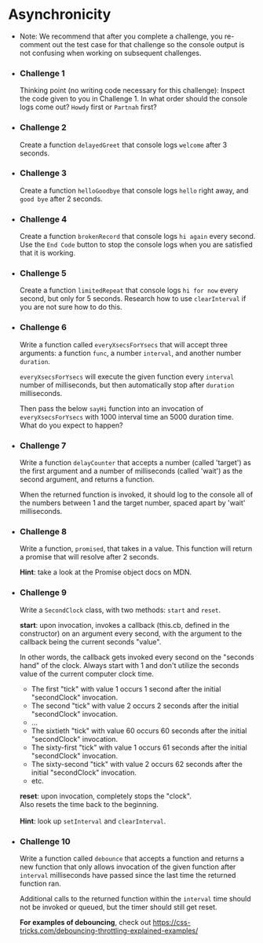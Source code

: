 # Asynchronicity

-   Note: We recommend that after you complete a challenge, you re-comment out the test case for that challenge so the console output is not confusing when working on subsequent challenges.
-   ### Challenge 1

    Thinking point (no writing code necessary for this challenge): Inspect the code given to you in Challenge 1. In what order should the console logs come out? `Howdy` first or `Partnah` first?

-   ### Challenge 2

    Create a function `delayedGreet` that console logs `welcome` after 3 seconds.

-   ### Challenge 3

    Create a function `helloGoodbye` that console logs `hello` right away, and `good bye` after 2 seconds.

-   ### Challenge 4

    Create a function `brokenRecord` that console logs `hi again` every second. Use the `End Code` button to stop the console logs when you are satisfied that it is working.

-   ### Challenge 5

    Create a function `limitedRepeat` that console logs `hi for now` every second, but only for 5 seconds. Research how to use `clearInterval` if you are not sure how to do this.

-   ### Challenge 6

    Write a function called `everyXsecsForYsecs` that will accept three arguments: a function `func`, a number `interval`, and another number `duration`.

    `everyXsecsForYsecs` will execute the given function every `interval` number of milliseconds, but then automatically stop after `duration` milliseconds.

    Then pass the below `sayHi` function into an invocation of `everyXsecsForYsecs` with 1000 interval time an 5000 duration time.  
    What do you expect to happen?

-   ### Challenge 7

    Write a function `delayCounter` that accepts a number (called 'target') as the first argument and a number of milliseconds (called 'wait') as the second argument, and returns a function.

    When the returned function is invoked, it should log to the console all of the numbers between 1 and the target number, spaced apart by 'wait' milliseconds.

-   ### Challenge 8

    Write a function, `promised`, that takes in a value. This function will return a promise that will resolve after 2 seconds.

    **Hint**: take a look at the Promise object docs on MDN.

-   ### Challenge 9

    Write a `SecondClock` class, with two methods: `start` and `reset`. ​

    **start**: upon invocation, invokes a callback (this.cb, defined in the constructor) on an argument every second, with the argument to the callback being the current seconds "value".

    In other words, the callback gets invoked every second on the "seconds hand" of the clock. Always start with 1 and don't utilize the seconds value of the current computer clock time.

    -   The first "tick" with value 1 occurs 1 second after the initial "secondClock" invocation.
    -   The second "tick" with value 2 occurs 2 seconds after the initial "secondClock" invocation.
    -   ...
    -   The sixtieth "tick" with value 60 occurs 60 seconds after the initial "secondClock" invocation.
    -   The sixty-first "tick" with value 1 occurs 61 seconds after the initial "secondClock" invocation.
    -   The sixty-second "tick" with value 2 occurs 62 seconds after the initial "secondClock" invocation.
    -   etc.

    **reset**: upon invocation, completely stops the "clock".  
    Also resets the time back to the beginning.  
    ​  
    **Hint**: look up `setInterval` and `clearInterval`.

-   ### Challenge 10

    Write a function called `debounce` that accepts a function and returns a new function that only allows invocation of the given function after `interval` milliseconds have passed since the last time the returned function ran.

    Additional calls to the returned function within the `interval` time should not be invoked or queued, but the timer should still get reset.

    **For examples of debouncing**, check out https://css-tricks.com/debouncing-throttling-explained-examples/

